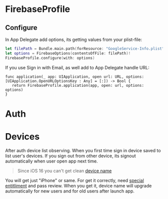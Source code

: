 # FirebaseProfile

## Configure

In App Delegate add options, its getting values from your plist-file:

```swift
let filePath = Bundle.main.path(forResource: "GoogleService-Info.plist", ofType: .empty)!
let options = FirebaseOptions(contentsOfFile: filePath)!
FirebaseProfile.configure(with: options)     
```

If you use Sign in with Email, as well add to App Delegate handle URL:

```
func application(_ app: UIApplication, open url: URL, options: [UIApplication.OpenURLOptionsKey : Any] = [:]) -> Bool {
   return FirebaseProfile.application(app, open: url, options: options)
}
```

# Auth

# Devices

After auth device list observing. When you first time sign in device saved to list user's devices. If you sign out from other device, its signout automatically when user open app next time.

> Since iOS 16 you can't get clean [device name](https://developer.apple.com/documentation/uikit/uidevice/1620015-name)

You will get just "iPhone" or same. For get it correctly, need [special entitliment](https://developer.apple.com/documentation/bundleresources/entitlements/com_apple_developer_device-information_user-assigned-device-name) and pass review. When you get it, device name will upgrade automatically for new users and for old users after launch app.

